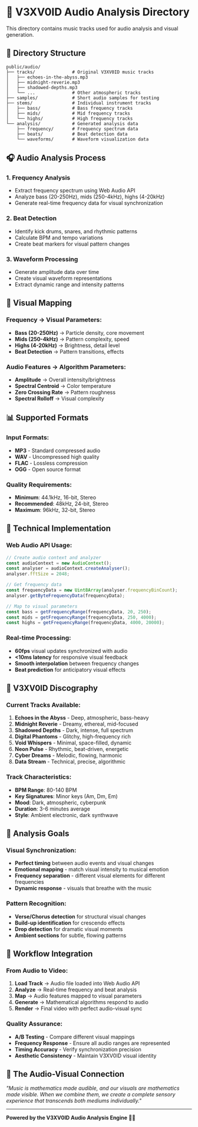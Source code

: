 # 🎵 V3XV0ID Audio Analysis Directory

This directory contains music tracks used for audio analysis and visual generation.

## 📁 Directory Structure

```
public/audio/
├── tracks/              # Original V3XV0ID music tracks
│   ├── echoes-in-the-abyss.mp3
│   ├── midnight-reverie.mp3
│   ├── shadowed-depths.mp3
│   └── ...              # Other atmospheric tracks
├── samples/             # Short audio samples for testing
├── stems/               # Individual instrument tracks
│   ├── bass/            # Bass frequency tracks
│   ├── mids/            # Mid frequency tracks
│   └── highs/           # High frequency tracks
└── analysis/            # Generated analysis data
    ├── frequency/       # Frequency spectrum data
    ├── beats/           # Beat detection data
    └── waveforms/       # Waveform visualization data
```

## 🎧 Audio Analysis Process

### 1. **Frequency Analysis**
- Extract frequency spectrum using Web Audio API
- Analyze bass (20-250Hz), mids (250-4kHz), highs (4-20kHz)
- Generate real-time frequency data for visual synchronization

### 2. **Beat Detection**
- Identify kick drums, snares, and rhythmic patterns
- Calculate BPM and tempo variations
- Create beat markers for visual pattern changes

### 3. **Waveform Processing**
- Generate amplitude data over time
- Create visual waveform representations
- Extract dynamic range and intensity patterns

## 🎨 Visual Mapping

### Frequency → Visual Parameters:
- **Bass (20-250Hz)** → Particle density, core movement
- **Mids (250-4kHz)** → Pattern complexity, speed
- **Highs (4-20kHz)** → Brightness, detail level
- **Beat Detection** → Pattern transitions, effects

### Audio Features → Algorithm Parameters:
- **Amplitude** → Overall intensity/brightness
- **Spectral Centroid** → Color temperature
- **Zero Crossing Rate** → Pattern roughness
- **Spectral Rolloff** → Visual complexity

## 📊 Supported Formats

### Input Formats:
- **MP3** - Standard compressed audio
- **WAV** - Uncompressed high quality
- **FLAC** - Lossless compression
- **OGG** - Open source format

### Quality Requirements:
- **Minimum**: 44.1kHz, 16-bit, Stereo
- **Recommended**: 48kHz, 24-bit, Stereo
- **Maximum**: 96kHz, 32-bit, Stereo

## 🔧 Technical Implementation

### Web Audio API Usage:
```javascript
// Create audio context and analyzer
const audioContext = new AudioContext();
const analyser = audioContext.createAnalyser();
analyser.fftSize = 2048;

// Get frequency data
const frequencyData = new Uint8Array(analyser.frequencyBinCount);
analyser.getByteFrequencyData(frequencyData);

// Map to visual parameters
const bass = getFrequencyRange(frequencyData, 20, 250);
const mids = getFrequencyRange(frequencyData, 250, 4000);
const highs = getFrequencyRange(frequencyData, 4000, 20000);
```

### Real-time Processing:
- **60fps** visual updates synchronized with audio
- **<10ms latency** for responsive visual feedback
- **Smooth interpolation** between frequency changes
- **Beat prediction** for anticipatory visual effects

## 🎵 V3XV0ID Discography

### Current Tracks Available:
1. **Echoes in the Abyss** - Deep, atmospheric, bass-heavy
2. **Midnight Reverie** - Dreamy, ethereal, mid-focused
3. **Shadowed Depths** - Dark, intense, full spectrum
4. **Digital Phantoms** - Glitchy, high-frequency rich
5. **Void Whispers** - Minimal, space-filled, dynamic
6. **Neon Pulse** - Rhythmic, beat-driven, energetic
7. **Cyber Dreams** - Melodic, flowing, harmonic
8. **Data Stream** - Technical, precise, algorithmic

### Track Characteristics:
- **BPM Range**: 80-140 BPM
- **Key Signatures**: Minor keys (Am, Dm, Em)
- **Mood**: Dark, atmospheric, cyberpunk
- **Duration**: 3-6 minutes average
- **Style**: Ambient electronic, dark synthwave

## 🎯 Analysis Goals

### Visual Synchronization:
- **Perfect timing** between audio events and visual changes
- **Emotional mapping** - match visual intensity to musical emotion
- **Frequency separation** - different visual elements for different frequencies
- **Dynamic response** - visuals that breathe with the music

### Pattern Recognition:
- **Verse/Chorus detection** for structural visual changes
- **Build-up identification** for crescendo effects
- **Drop detection** for dramatic visual moments
- **Ambient sections** for subtle, flowing patterns

## 🔄 Workflow Integration

### From Audio to Video:
1. **Load Track** → Audio file loaded into Web Audio API
2. **Analyze** → Real-time frequency and beat analysis
3. **Map** → Audio features mapped to visual parameters
4. **Generate** → Mathematical algorithms respond to audio
5. **Render** → Final video with perfect audio-visual sync

### Quality Assurance:
- **A/B Testing** - Compare different visual mappings
- **Frequency Response** - Ensure all audio ranges are represented
- **Timing Accuracy** - Verify synchronization precision
- **Aesthetic Consistency** - Maintain V3XV0ID visual identity

## 🌌 The Audio-Visual Connection

*"Music is mathematics made audible, and our visuals are mathematics made visible. When we combine them, we create a complete sensory experience that transcends both mediums individually."*

---

**Powered by the V3XV0ID Audio Analysis Engine** 🎵✨ 